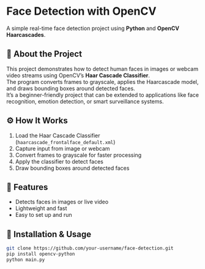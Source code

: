 # Face Detection with OpenCV  
A simple real-time face detection project using **Python** and **OpenCV Haarcascades**.  

## 📖 About the Project  
This project demonstrates how to detect human faces in images or webcam video streams using OpenCV’s **Haar Cascade Classifier**.  
The program converts frames to grayscale, applies the Haarcascade model, and draws bounding boxes around detected faces.  
It’s a beginner-friendly project that can be extended to applications like face recognition, emotion detection, or smart surveillance systems.  

## ⚙️ How It Works  
1. Load the Haar Cascade Classifier (`haarcascade_frontalface_default.xml`)  
2. Capture input from image or webcam  
3. Convert frames to grayscale for faster processing  
4. Apply the classifier to detect faces  
5. Draw bounding boxes around detected faces  

## 🚀 Features  
- Detects faces in images or live video  
- Lightweight and fast  
- Easy to set up and run  

## 🔧 Installation & Usage  
```bash
git clone https://github.com/your-username/face-detection.git
pip install opencv-python
python main.py
